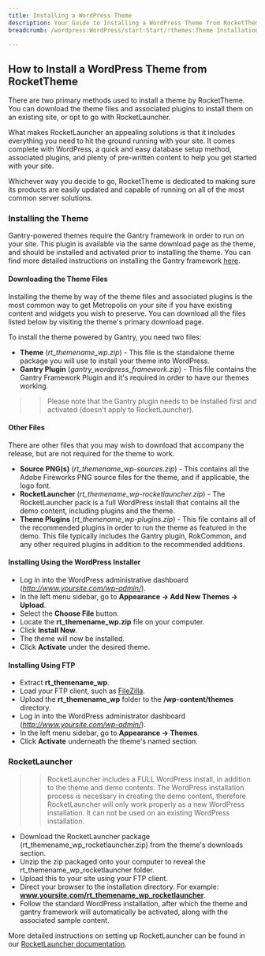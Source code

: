 ```yaml
---
title: Installing a WordPress Theme
description: Your Guide to Installing a WordPress Theme from RocketTheme
breadcrumb: /wordpress:WordPress/start:Start/!themes:Theme Installation

---
```


How to Install a WordPress Theme from RocketTheme
-----
There are two primary methods used to install a theme by RocketTheme. You can download the theme files and associated plugins to install them on an existing site, or opt to go with RocketLauncher. 

What makes RocketLauncher an appealing solutions is that it includes everything you need to hit the ground running with your site. It comes complete with WordPress, a quick and easy database setup method, associated plugins, and plenty of pre-written content to help you get started with your site.

Whichever way you decide to go, RocketTheme is dedicated to making sure its products are easily updated and capable of running on all of the most common server solutions.

### Installing the Theme
Gantry-powered themes require the Gantry framework in order to run on your site. This plugin is available via the same download page as the theme, and should be installed and activated prior to installing the theme. You can find more detailed instructions on installing the Gantry framework [here][gantry_install].

#### Downloading the Theme Files
Installing the theme by way of the theme files and associated plugins is the most common way to get Metropolis on your site if you have existing content and widgets you wish to preserve. You can download all the files listed below by visiting the theme's primary download page.

To install the theme powered by Gantry, you need two files:

* **Theme** (*rt_themename_wp.zip*) - This file is the standalone theme package you will use to install your theme into WordPress.
* **Gantry Plugin** (*gantry_wordpress_framework.zip*) - This file contains the Gantry Framework Plugin and it's required in order to have our themes working.

>> Please note that the Gantry plugin needs to be installed first and activated (doesn't apply to RocketLauncher).

#### Other Files
There are other files that you may wish to download that accompany the release, but are not required for the theme to work.

* **Source PNG(s)** (*rt_themename_wp-sources.zip*) - This contains all the Adobe Fireworks PNG source files for the theme, and if applicable, the logo font.
* **RocketLauncher** (*rt_themename_wp-rocketlauncher.zip*) - The RocketLauncher pack is a full WordPress install that contains all the demo content, including plugins and the theme.
* **Theme Plugins** (*rt_themename_wp-plugins.zip*) - This file contains all of the recommended plugins in order to run the theme as featured in the demo. This file typically includes the Gantry plugin, RokCommon, and any other required plugins in addition to the recommended additions.

#### Installing Using the WordPress Installer
* Log in into the WordPress administrative dashboard (*http://www.yoursite.com/wp-admin/*).
* In the left menu sidebar, go to **Appearance → Add New Themes → Upload**.
* Select the **Choose File** button.
* Locate the **rt_themename_wp.zip** file on your computer.
* Click **Install Now**.
* The theme will now be installed.
* Click **Activate** under the desired theme.

#### Installing Using FTP
* Extract **rt_themename_wp**.
* Load your FTP client, such as [FileZilla][filezilla].
* Upload the **rt_themename_wp** folder to the **/wp-content/themes** directory.
* Log in into the WordPress administrator dashboard (*http://www.yoursite.com/wp-admin/*).
* In the left menu sidebar, go to **Appearance → Themes**.
* Click **Activate** underneath the theme's named section.

### RocketLauncher
>> RocketLauncher includes a FULL WordPress install, in addition to the theme and demo contents. The WordPress installation process is necessary in creating the demo content, therefore RocketLauncher will only work properly as a new WordPress installation. It can not be used on an existing WordPress installation.

* Download the RocketLauncher package (rt_themename_wp_rocketlauncher.zip) from the theme's downloads section.
* Unzip the zip packaged onto your computer to reveal the rt_themename_wp_rocketlauncher folder.
* Upload this to your site using your FTP client.
* Direct your browser to the installation directory. For example: **www.yoursite.com/rt_themename_wp_rocketlauncher**. 
* Follow the standard WordPress installation, after which the theme and gantry framework will automatically be activated, along with the associated sample content.

More detailed instructions on setting up RocketLauncher can be found in our [RocketLauncher documentation][launcher].

[gantry]: http://www.gantry-framework.org/
[gantry_install]: gantry.md
[filezilla]: https://filezilla-project.org
[launcher]: rocketlauncher.md